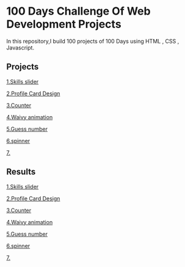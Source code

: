 # 100 Days Challenge Of Web Development Projects
In this repository,I build 100 projects of 100 Days using HTML , CSS , Javascript.

## Projects
[1.Skills slider](https://github.com/imlavaraju/webDev_projects/tree/main/1.Skills_slider)

[2.Profile Card Design](https://github.com/imlavaraju/webDev_projects/tree/main/2.Profile%20Card%20Design)

[3.Counter](https://github.com/imlavaraju/webDev_projects/tree/main/3.Counter)

[4.Waivy animation](https://github.com/imlavaraju/webDev_projects/tree/main/4.Waivy%20animation)

[5.Guess number](https://github.com/imlavaraju/webDev_projects/tree/main/5.Guess%20number)

[6.spinner](https://github.com/imlavaraju/webDev_projects/tree/main/spinner)

[7.]()


## Results
[1.Skills slider](https://imlavaraju.github.io/webDev_projects/1.Skills_slider/)

[2.Profile Card Design](https://imlavaraju.github.io/webDev_projects/2.Profile%20Card%20Design/)

[3.Counter](https://imlavaraju.github.io/webDev_projects/3.Counter/)

[4.Waivy animation](https://imlavaraju.github.io/webDev_projects/4.Waivy%20animation/)

[5.Guess number](https://imlavaraju.github.io/webDev_projects/5.Guess%20number/)

[6.spinner](https://imlavaraju.github.io/webDev_projects/spinner/)

[7.]()
